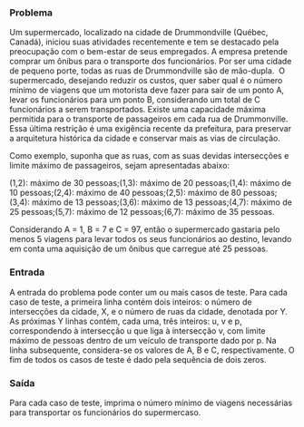 ### Problema

Um supermercado, localizado na cidade de Drummondville (Québec, Canadá), iniciou suas atividades recentemente e tem se destacado pela preocupação com o bem-estar de seus empregados. A empresa pretende comprar um ônibus para o transporte dos funcionários. Por ser uma cidade de pequeno porte, todas as ruas de Drummondville são de mão-dupla.  O supermercado, desejando reduzir os custos, quer saber qual é o número mínimo de viagens que um motorista deve fazer para sair de um ponto A, levar os funcionários para um ponto B, considerando um total de C funcionários a serem transportados. Existe uma capacidade máxima permitida para o transporte de passageiros em cada rua de Drummonville. Essa última restrição é uma exigência recente da prefeitura, para preservar a arquitetura histórica da cidade e conservar mais as vias de circulação.

Como exemplo, suponha que as ruas, com as suas devidas intersecções e limite máximo de passageiros, sejam apresentadas abaixo:

(1,2): máximo de 30 pessoas;(1,3): máximo de 20 pessoas;(1,4): máximo de 10 pessoas;(2,4): máximo de 40 pessoas;(2,5): máximo de 80 pessoas;(3,4): máximo de 13 pessoas;(3,6): máximo de 13 pessoas;(4,7): máximo de 25 pessoas;(5,7): máximo de 12 pessoas;(6,7): máximo de 35 pessoas.

Considerando A = 1, B = 7 e C = 97, então o supermercado gastaria pelo menos 5 viagens para levar todos os seus funcionários ao destino, levando em conta uma aquisição de um ônibus que carregue até 25 pessoas.

### Entrada

A entrada do problema pode conter um ou mais casos de teste. Para cada caso de teste, a primeira linha contém dois inteiros: o número de intersecções da cidade, X, e o número de ruas da cidade, denotada por Y. As próximas Y linhas contém, cada uma, três inteiros: u, v e p, correspondendo à intersecção u que liga à intersecção v, com limite máximo de pessoas dentro de um veículo de transporte dado por p. Na linha subsequente, considera-se os valores de A, B e C, respectivamente. O fim de todos os casos de teste é dado pela sequência de dois zeros.

### Saída

Para cada caso de teste, imprima o número mínimo de viagens necessárias para transportar os funcionários do supermercaso.
